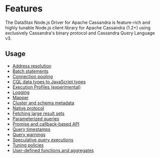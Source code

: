 # Features

The DataStax Node.js Driver for Apache Cassandra is feature-rich and highly tunable Node.js client library for Apache
Cassandra (1.2+) using exclusively Cassandra's binary protocol and Cassandra Query Language v3.

## Usage

- [Address resolution](address-resolution)
- [Batch statements](batch)
- [Connection pooling](connection-pooling)
- [CQL data types to JavaScript types](datatypes)
- [Execution Profiles (experimental)](execution-profiles)
- [Logging](logging)
- [Mapper](mapper)
- [Cluster and schema metadata](metadata)
- [Native protocol](native-protocol)
- [Fetching large result sets](paging)
- [Parameterized queries](parameterized-queries)
- [Promise and callback-based API](promise-callback)
- [Query timestamps](query-timestamps)
- [Query warnings](query-warnings)
- [Speculative query executions](speculative-executions)
- [Tuning policies](tuning-policies)
- [User-defined functions and aggregates](udfs)